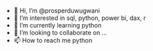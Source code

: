 - 👋 Hi, I’m @prosperduwugwani
- 👀 I’m interested in sql, python, power bi, dax, r
- 🌱 I’m currently learning python
- 💞️ I’m looking to collaborate on ...
- 📫 How to reach me python

<!---
prosperduwugwani/prosperduwugwani is a ✨ special ✨ repository because its `README.md` (this file) appears on your GitHub profile.
You can click the Preview link to take a look at your changes.
--->
